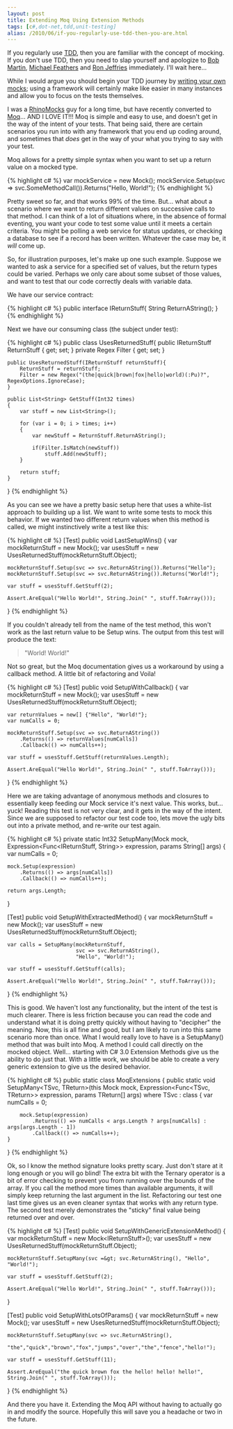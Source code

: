 ```yaml
---
layout: post
title: Extending Moq Using Extension Methods
tags: [c#,dot-net,tdd,unit-testing]
alias: /2010/06/if-you-regularly-use-tdd-then-you-are.html
---
```


If you regularly use <a href="http://en.wikipedia.org/wiki/Test-driven_development">TDD</a>, then you are familiar with the concept of mocking. If you don't use TDD, then you need to slap yourself and apologize to <a href="http://www.objectmentor.com/omTeam/martin_r.html">Bob Martin</a>, <a href="http://www.objectmentor.com/omTeam/feathers_m.html">Michael Feathers</a> and <a href="http://www.objectmentor.com/omTeam/jeffries_r.html">Ron Jeffries</a> immediately. I'll wait here...

While I would argue you should begin your TDD journey by <a href="http://blog.objectmentor.com/articles/2009/10/28/manual-mocking-resisting-the-invasion-of-dots-and-parentheses">writing your own mocks</a>; using a framework will certainly make like easier in many instances and allow you to focus on the tests themselves.

I was a <a href="http://www.ayende.com/projects/rhino-mocks.aspx">RhinoMocks</a> guy for a long time, but have recently converted to <a href="http://code.google.com/p/moq/">Moq</a>... AND I LOVE IT!!! Moq is simple and easy to use, and doesn't get in the way of the intent of your tests. That being said, there are certain scenarios you run into with any framework that you end up coding around, and sometimes that <em>does</em> get in the way of your what you trying to say with your test.

Moq allows for a pretty simple syntax when you want to set up a return value on a mocked type.

{% highlight c# %}
var mockService = new Mock<IReturnStuff>();
mockService.Setup(svc => svc.SomeMethodCall()).Returns("Hello, World!");
{% endhighlight %}

Pretty sweet so far, and that works 99% of the time. But... what about a scenario where we want to return different values on successive calls to that method. I can think of a lot of situations where, in the absence of formal eventing, you want your code to test some value until it meets a certain criteria. You might be polling a web service for status updates, or checking a database to see if a record has been written. Whatever the case may be, it <em>will</em> come up.

So, for illustration purposes, let's make up one such example. Suppose we wanted to ask a service for a specified set of values, but the return types could be varied. Perhaps we only care about some subset of those values, and want to test that our code correctly deals with variable data.

We have our service contract:

{% highlight c# %}
public interface IReturnStuff{
   String ReturnAString();
}
{% endhighlight %}

Next we have our consuming class (the subject under test):

{% highlight c# %}
public class UsesReturnedStuff{
    public IReturnStuff ReturnStuff { get; set; }
    private Regex Filter { get; set; }

    public UsesReturnedStuff(IReturnStuff returnStuff){
        ReturnStuff = returnStuff;
        Filter = new Regex("(the|quick|brown|fox|hello|world)(:Pu)?", RegexOptions.IgnoreCase);
    }

    public List<String> GetStuff(Int32 times)
    {
        var stuff = new List<String>();

        for (var i = 0; i > times; i++)
        {
            var newStuff = ReturnStuff.ReturnAString();

            if(Filter.IsMatch(newStuff))
                stuff.Add(newStuff);
        }

        return stuff;
    }
}
{% endhighlight %}

As you can see we have a pretty basic setup here that uses a white-list approach to building up a list. We want to write some tests to mock this behavior. If we wanted two different return values when this method is called, we might instinctively write a test like this:


{% highlight c# %}
[Test]
public void LastSetupWins()
{
    var mockReturnStuff = new Mock<IReturnStuff>();
    var usesStuff = new UsesReturnedStuff(mockReturnStuff.Object);

    mockReturnStuff.Setup(svc => svc.ReturnAString()).Returns("Hello");
    mockReturnStuff.Setup(svc => svc.ReturnAString()).Returns("World!");

    var stuff = usesStuff.GetStuff(2);

    Assert.AreEqual("Hello World!", String.Join(" ", stuff.ToArray()));
}
{% endhighlight %}

If you couldn't already tell from the name of the test method, this won't work as the last return value to be Setup wins. The output from this test will produce the text:
<blockquote>"World! World!"</blockquote>Not so great, but the Moq documentation gives us a workaround by using a callback method. A little bit of refactoring and Voila!

{% highlight c# %}
[Test]
public void SetupWithCallback()
{
    var mockReturnStuff = new Mock<IReturnStuff>();
    var usesStuff = new UsesReturnedStuff(mockReturnStuff.Object);

    var returnValues = new[] {"Hello", "World!"};
    var numCalls = 0;

    mockReturnStuff.Setup(svc => svc.ReturnAString())
        .Returns(() => returnValues[numCalls])
        .Callback(() => numCalls++);

    var stuff = usesStuff.GetStuff(returnValues.Length);

    Assert.AreEqual("Hello World!", String.Join(" ", stuff.ToArray()));
}
{% endhighlight %}

Here we are taking advantage of anonymous methods and closures to essentially keep feeding our Mock service it's next value. This works, but... yuck! Reading this test is not very clear, and it gets in the way of the intent.
Since we are supposed to refactor our test code too, lets move the ugly bits out into a private method, and re-write our test again.


{% highlight c# %}
private static Int32 SetupMany(Mock<IReturnStuff> mock, Expression<Func<IReturnStuff, String>> expression, params String[] args)
{
    var numCalls = 0;

    mock.Setup(expression)
        .Returns(() => args[numCalls])
        .Callback(() => numCalls++);

    return args.Length;
}

[Test]
public void SetupWithExtractedMethod()
{
    var mockReturnStuff = new Mock<IReturnStuff>();
    var usesStuff = new UsesReturnedStuff(mockReturnStuff.Object);

    var calls = SetupMany(mockReturnStuff,
                          svc => svc.ReturnAString(),
                          "Hello", "World!");

    var stuff = usesStuff.GetStuff(calls);

    Assert.AreEqual("Hello World!", String.Join(" ", stuff.ToArray()));
}
{% endhighlight %}

This is good. We haven't lost any functionality, but the intent of the test is much clearer. There is less friction because you can read the code and understand what it is doing pretty quickly without having to "decipher" the meaning.
Now, this is all fine and good, but I am likely to run into this same scenario more than once. What I would really love to have is a SetupMany() method that was built into Moq. A method I could call directly on the mocked object. Well... starting with C# 3.0 Extension Methods give us the ability to do just that. With a little work, we should be able to create a very generic extension to give us the desired behavior.


{% highlight c# %}
public static class MoqExtensions
{
    public static void SetupMany<TSvc, TReturn>(this Mock<TSvc> mock,
        Expression<Func<TSvc, TReturn>> expression,
        params TReturn[] args)
        where TSvc : class
    {
        var numCalls = 0;

        mock.Setup(expression)
            .Returns(() => numCalls < args.Length ? args[numCalls] : args[args.Length - 1])
            .Callback(() => numCalls++);
    }
}
{% endhighlight %}

Ok, so I know the method signature looks pretty scary. Just don't stare at it long enough or you will go blind! The extra bit with the Ternary operator is a bit of error checking to prevent you from running over the bounds of the array. If you call the method more times than available arguments, it will simply keep returning the last argument in the list.
Refactoring our test one last time gives us an even cleaner syntax that works with any return type. The second test merely demonstrates the "sticky" final value being returned over and over.


{% highlight c# %}
[Test]
public void SetupWithGenericExtensionMethod()
{
    var mockReturnStuff = new Mock&lt;IReturnStuff&gt;();
    var usesStuff = new UsesReturnedStuff(mockReturnStuff.Object);

    mockReturnStuff.SetupMany(svc =&gt; svc.ReturnAString(), "Hello", "World!");

    var stuff = usesStuff.GetStuff(2);

    Assert.AreEqual("Hello World!", String.Join(" ", stuff.ToArray()));
}

[Test]
public void SetupWithLotsOfParams()
{
    var mockReturnStuff = new Mock<IReturnStuff>();
    var usesStuff = new UsesReturnedStuff(mockReturnStuff.Object);

    mockReturnStuff.SetupMany(svc => svc.ReturnAString(),
                              "the","quick","brown","fox","jumps","over","the","fence","hello!");

    var stuff = usesStuff.GetStuff(11);

    Assert.AreEqual("the quick brown fox the hello! hello! hello!", String.Join(" ", stuff.ToArray()));
}
{% endhighlight %}

And there you have it. Extending the Moq API without having to actually go in and modify the source. Hopefully this will save you a headache or two in the future.